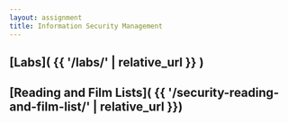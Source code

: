 ```yaml
---
layout: assignment
title: Information Security Management
---
```


## [Labs]( {{ '/labs/' | relative_url }} )

## [Reading and Film Lists]( {{ '/security-reading-and-film-list/' | relative_url }})
